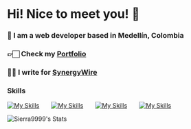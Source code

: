 # Hi! Nice to meet you! 👋

### 🥑 I am a web developer based in Medellín, Colombia
### 👉🏻 Check my [Portfolio](https://www.sierramateo.com/ ) 
### ✍🏻 I write for <a href="https://www.synergywire.dev/" target="_blank">SynergyWire</a>

### Skills

[![My Skills](https://skillicons.dev/icons?i=html,css)](https://skillicons.dev) &nbsp;&nbsp;&nbsp;&nbsp;&nbsp; [![My Skills](https://skillicons.dev/icons?i=js,ts)](https://skillicons.dev) &nbsp;&nbsp;&nbsp;&nbsp;&nbsp; [![My Skills](https://skillicons.dev/icons?i=react,next)](https://skillicons.dev) &nbsp;&nbsp;&nbsp;&nbsp;&nbsp; [![My Skills](https://skillicons.dev/icons?i=tailwind,scss)](https://skillicons.dev) &nbsp;&nbsp;&nbsp;&nbsp;&nbsp;
<br/>

![Sierra9999's Stats](https://github-readme-stats.vercel.app/api?username=Sierra9999&theme=dark&show_icons=true&hide_border=true&count_private=true)
<br>


